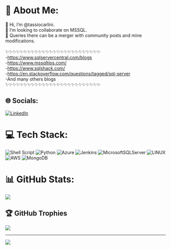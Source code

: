 # 💫 About Me:
 👋 Hi, I’m @tassiocarlini.<br>💞️ I’m looking to collaborate on MSSQL.<br>👋 Queries there can be a merger with community posts and mine modifications.<br><br>✨✨✨✨✨✨✨✨✨✨✨✨✨✨✨✨✨✨✨✨✨✨✨✨✨✨<br>-https://www.sqlservercentral.com/blogs<br>-https://www.mssqltips.com/<br>-https://www.sqlshack.com/<br>-https://en.stackoverflow.com/questions/tagged/sql-server<br>-And many others blogs<br>✨✨✨✨✨✨✨✨✨✨✨✨✨✨✨✨✨✨✨✨✨✨✨✨✨✨


## 🌐 Socials:
[![LinkedIn](https://img.shields.io/badge/LinkedIn-%230077B5.svg?logo=linkedin&logoColor=white)](https://linkedin.com/in/tassiocarlini) 

# 💻 Tech Stack:
![Shell Script](https://img.shields.io/badge/shell_script-%23121011.svg?style=flat&logo=gnu-bash&logoColor=white) ![Python](https://img.shields.io/badge/python-3670A0?style=flat&logo=python&logoColor=ffdd54) ![Azure](https://img.shields.io/badge/azure-%230072C6.svg?style=flat&logo=azure-devops&logoColor=white) ![Jenkins](https://img.shields.io/badge/jenkins-%232C5263.svg?style=flat&logo=jenkins&logoColor=white) ![MicrosoftSQLServer](https://img.shields.io/badge/Microsoft%20SQL%20Sever-CC2927?style=flat&logo=microsoft%20sql%20server&logoColor=white) ![LINUX](https://img.shields.io/badge/Linux-FCC624?style=flat&logo=linux&logoColor=black) ![AWS](https://img.shields.io/badge/AWS-%23FF9900.svg?style=flat&logo=amazon-aws&logoColor=white) ![MongoDB](https://img.shields.io/badge/MongoDB-%234ea94b.svg?style=flat&logo=mongodb&logoColor=white)
# 📊 GitHub Stats:
![](https://github-readme-streak-stats.herokuapp.com/?user=tassiocarlini&theme=blue-green&hide_border=false)<br/>

## 🏆 GitHub Trophies
![](https://github-profile-trophy.vercel.app/?username=tassiocarlini&theme=onedark&no-frame=false&no-bg=true&margin-w=4)

---
[![](https://visitcount.itsvg.in/api?id=tassiocarlini&icon=0&color=12)](https://visitcount.itsvg.in)

<!-- Proudly created with GPRM ( https://gprm.itsvg.in ) -->
